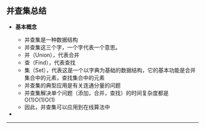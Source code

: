 ## 并查集总结

- **基本概念**
  - 并查集是一种数据结构
  - 并查集这三个字，一个字代表一个意思。
  - 并（Union），代表合并
  - 查（Find），代表查找
  - 集（Set），代表这是一个以字典为基础的数据结构，它的基本功能是合并集合中的元素，查找集合中的元素
  - 并查集的典型应用是有关连通分量的问题
  - 并查集解决单个问题（添加，合并，查找）的时间复杂度都是O(1)O(1)O(1)
  - 因此，并查集可以应用到在线算法中

- 

------

